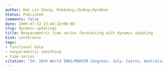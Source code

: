 ```yaml
---
author: Han Lin Shang, Rob&nbsp;J&nbsp;Hyndman
Status: Published
comments: false
date: 2009-07-12 23:46:32+00:00
slug: dynamic-updating1
title: Nonparametric time series forecasting with dynamic updating
kind: conference
tags:
- functional data
- nonparametric smoothing
- time series
citation: "In: 18th World IMAS/MODSIM Congress. July. Cairns, Australia. 13-17 July 2009"
---
```



